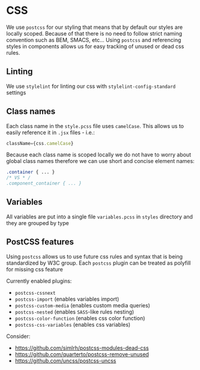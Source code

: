 # CSS

We use `postcss` for our styling that means that by default our styles are locally scoped. Because of that there is no need to follow strict naming convention such as BEM, SMACS, etc... Using `postcss` and referencing styles in components allows us for easy tracking of unused or dead css rules.

## Linting

We use `stylelint` for linting our css with `stylelint-config-standard` settings

## Class names

Each class name in the `style.pcss` file uses `camelCase`. This allows us to easily reference it in `.jsx` files - i.e.:
```javascript
className={css.camelCase}
```

Because each class name is scoped locally we do not have to worry about global class names therefore we can use short and concise element names:
```css
.container { ... }
/* VS * /
.component_container { ... }
```

## Variables

All variables are put into a single file `variables.pcss` in `styles` directory and they are grouped by type

## PostCSS features

Using `postcss` allows us to use future css rules and syntax that is being standardized by W3C group. Each `postcss` plugin can be treated as polyfill for missing css feature

Currently enabled plugins:
- `postcss-cssnext`
- `postcss-import` (enables variables import)
- `postcss-custom-media` (enables custom media queries)
- `postcss-nested` (enables `SASS`-like rules nesting)
- `postcss-color-function` (enables css color function)
- `postcss-css-variables` (enables css variables)


Consider:
- https://github.com/simlrh/postcss-modules-dead-css
- https://github.com/quarterto/postcss-remove-unused
- https://github.com/uncss/postcss-uncss
